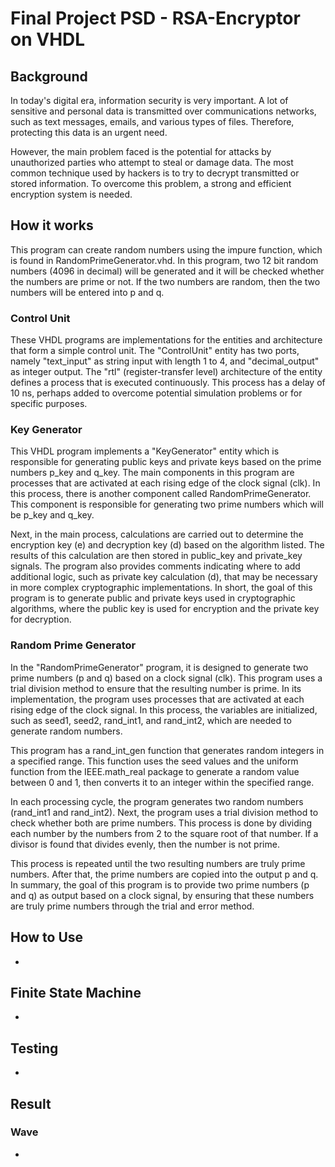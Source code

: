 # Final Project PSD - RSA-Encryptor on VHDL

## Background
In today's digital era, information security is very important. A lot of sensitive and personal data is transmitted over communications networks, such as text messages, emails, and various types of files. Therefore, protecting this data is an urgent need.

However, the main problem faced is the potential for attacks by unauthorized parties who attempt to steal or damage data. The most common technique used by hackers is to try to decrypt transmitted or stored information. To overcome this problem, a strong and efficient encryption system is needed.

## How it works
This program can create random numbers using the impure function, which is found in RandomPrimeGenerator.vhd. In this program, two 12 bit random numbers (4096 in decimal) will be generated and it will be checked whether the numbers are prime or not. If the two numbers are random, then the two numbers will be entered into p and q.

### Control Unit 
These VHDL programs are implementations for the entities and architecture that form a simple control unit. The "ControlUnit" entity has two ports, namely "text_input" as string input with length 1 to 4, and "decimal_output" as integer output. The "rtl" (register-transfer level) architecture of the entity defines a process that is executed continuously. This process has a delay of 10 ns, perhaps added to overcome potential simulation problems or for specific purposes.

### Key Generator 
This VHDL program implements a "KeyGenerator" entity which is responsible for generating public keys and private keys based on the prime numbers p_key and q_key. The main components in this program are processes that are activated at each rising edge of the clock signal (clk). In this process, there is another component called RandomPrimeGenerator. This component is responsible for generating two prime numbers which will be p_key and q_key.

Next, in the main process, calculations are carried out to determine the encryption key (e) and decryption key (d) based on the algorithm listed. The results of this calculation are then stored in public_key and private_key signals. The program also provides comments indicating where to add additional logic, such as private key calculation (d), that may be necessary in more complex cryptographic implementations. In short, the goal of this program is to generate public and private keys used in cryptographic algorithms, where the public key is used for encryption and the private key for decryption.

### Random Prime Generator 
In the "RandomPrimeGenerator" program, it is designed to generate two prime numbers (p and q) based on a clock signal (clk). This program uses a trial division method to ensure that the resulting number is prime. In its implementation, the program uses processes that are activated at each rising edge of the clock signal. In this process, the variables are initialized, such as seed1, seed2, rand_int1, and rand_int2, which are needed to generate random numbers.

This program has a rand_int_gen function that generates random integers in a specified range. This function uses the seed values and the uniform function from the IEEE.math_real package to generate a random value between 0 and 1, then converts it to an integer within the specified range.

In each processing cycle, the program generates two random numbers (rand_int1 and rand_int2). Next, the program uses a trial division method to check whether both are prime numbers. This process is done by dividing each number by the numbers from 2 to the square root of that number. If a divisor is found that divides evenly, then the number is not prime.

This process is repeated until the two resulting numbers are truly prime numbers. After that, the prime numbers are copied into the output p and q. In summary, the goal of this program is to provide two prime numbers (p and q) as output based on a clock signal, by ensuring that these numbers are truly prime numbers through the trial and error method.

## How to Use
-

## Finite State Machine
-

## Testing
-

## Result
### Wave
-
